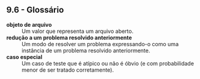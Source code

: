 ## 9.6 - Glossário

<dl>
<dt><b>objeto de arquivo</b></dt>
<dd>Um valor que representa um arquivo aberto.</dd>

<dt><b>redução a um problema resolvido anteriormente</b></dt>
<dd>Um modo de resolver um problema expressando-o como uma instância de um problema resolvido anteriormente.</dd>

<dt><b>caso especial</b></dt>
<dd>Um caso de teste que é atípico ou não é óbvio (e com probabilidade menor de ser tratado corretamente).</dd>

</dl>
